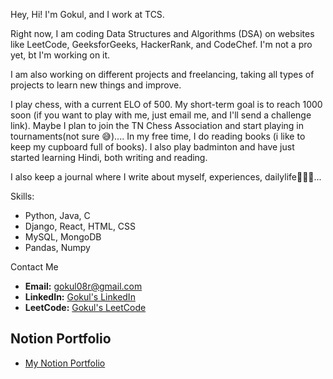 Hey, Hi!
I'm Gokul, and I work at TCS.

Right now, I am coding Data Structures and Algorithms (DSA) on websites like LeetCode, GeeksforGeeks, HackerRank, and CodeChef. I'm not a pro yet, bt I'm working on it.

I am also working on different projects and freelancing, taking all types of projects to learn new things and improve.

I play chess, with a current ELO of 500. My short-term goal is to reach 1000 soon (if you want to play with me, just email me, and I'll send a challenge link). Maybe I plan to join the TN Chess Association and start playing in tournaments(not sure 😅).... In my free time, I do reading books (i like to keep my cupboard full of books). I also play badminton and have just started learning Hindi, both writing and reading.

I also keep a journal where I write about myself, experiences, dailylife🤵🏻🖤...


Skills:
- Python, Java, C  
- Django, React, HTML, CSS  
- MySQL, MongoDB  
- Pandas, Numpy

Contact Me
- **Email:** gokul08r@gmail.com  
- **LinkedIn:** <a href="https://www.linkedin.com/in/gokul8r/" target="_blank">Gokul's LinkedIn</a>  
- **LeetCode:** <a href="https://leetcode.com/u/gokulr08/" target="_blank">Gokul's LeetCode</a>

## Notion Portfolio
- <a href="https://gokul08r.notion.site/Hi-I-m-Gokul-f20c05eb444742eaa734fcb1526838c5?pvs=4" target="_blank">My Notion Portfolio</a>
